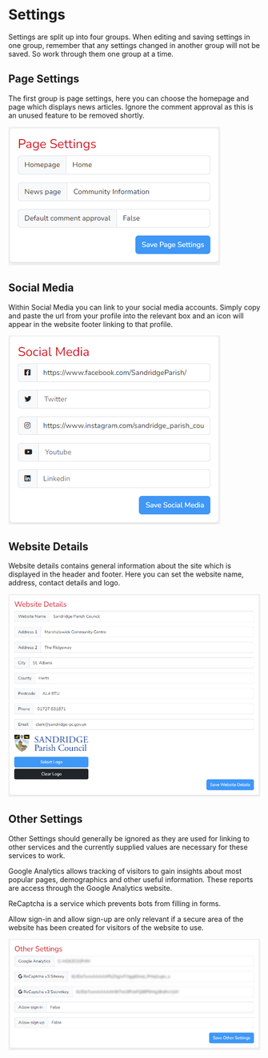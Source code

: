 # Settings

Settings are split up into four groups. When editing and saving settings in one group, remember that any settings changed in another group will not be saved. So work through them one group at a time. 

## Page Settings

The first group is page settings, here you can choose the homepage and page which displays news articles. Ignore the comment approval as this is an unused feature to be removed shortly.

![Page Settings](_images/settings-page.png)

## Social Media

Within Social Media you can link to your social media accounts. Simply copy and paste the url from your profile into the relevant box and an icon will appear in the website footer linking
to that profile.

![Social Media](_images/settings-social.png)

## Website Details

Website details contains general information about the site which is displayed in the header and footer. Here you can set the website name, address, contact details and logo.

![Website Details](_images/settings-website.png)

## Other Settings

Other Settings should generally be ignored as they are used for linking to other services and the currently supplied values are necessary for these services to work.

Google Analytics allows tracking of visitors to gain insights about most popular pages, demographics and other useful information. These reports are access through the Google Analytics website. 

ReCaptcha is a service which prevents bots from filling in forms. 

Allow sign-in and allow sign-up are only relevant if a secure area of the website has been created for visitors of the website to use.

![Other Settings](_images/settings-other.png)